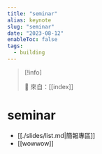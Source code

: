 ```yaml
---
title: "seminar"
alias: keynote
slug: "seminar"
date: "2023-08-12"
enableToc: false
tags:
  - building
---
```


> [!info]
>
> 🌱 來自：[[index]]

# seminar

- [[./slides/list.md|簡報專區]]
- [[wowwow]]
